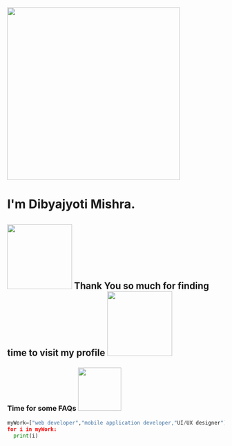 ### <img src="https://media.giphy.com/media/3o7TKGAJ7CLp95cNI4/giphy.gif" width="400"> <h1>I'm Dibyajyoti Mishra.</h1> 
<h2><img src="https://media.giphy.com/media/3o6YgeW2KCMkubUVos/giphy.gif" width="150"> Thank You so much for finding time to visit my profile <img src="https://media.giphy.com/media/3o6YgeW2KCMkubUVos/giphy.gif" width="150"> </h2>


<h3>Time for some FAQs <img src="https://media.giphy.com/media/LOnt6uqjD9OexmQJRB/giphy.gif" width="100"> </h3>

```python
myWork=["web developer","mobile application developer,"UI/UX designer"]
for i in myWork:
  print(i) 
 ```
